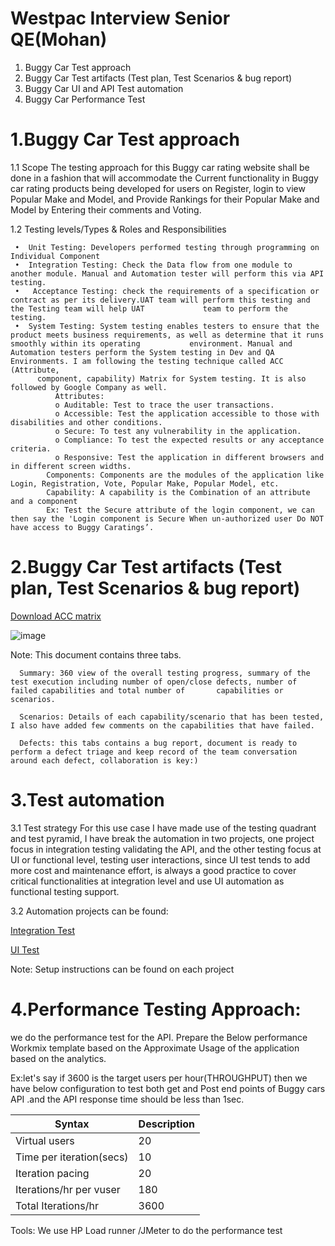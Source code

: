 # Westpac Interview Senior QE(Mohan)
1.	Buggy Car Test approach
2.	Buggy Car Test artifacts (Test plan, Test Scenarios & bug report)
3.	Buggy Car UI and API Test automation
4.	Buggy Car Performance Test

# 1.Buggy Car Test approach

   1.1 Scope
   The testing approach for this Buggy car rating website shall be done in a fashion that will accommodate the Current functionality in Buggy car rating products being 
   developed for users on Register, login to view Popular Make and Model, and Provide Rankings for their Popular Make and Model by Entering their comments and Voting. 
   
   1.2 Testing levels/Types & Roles and Responsibilities 
   
     •	Unit Testing: Developers performed testing through programming on Individual Component  
     •	Integration Testing: Check the Data flow from one module to another module. Manual and Automation tester will perform this via API testing.  
     •   Acceptance Testing: check the requirements of a specification or contract as per its delivery.UAT team will perform this testing and the Testing team will help UAT             team to perform the testing.
     •	System Testing: System testing enables testers to ensure that the product meets business requirements, as well as determine that it runs smoothly within its operating           environment. Manual and Automation testers perform the System testing in Dev and QA Environments. I am following the testing technique called ACC (Attribute, 
          component, capability) Matrix for System testing. It is also followed by Google Company as well.        
              Attributes:
              o	Auditable: Test to trace the user transactions.
              o	Accessible: Test the application accessible to those with disabilities and other conditions.
              o	Secure: To test any vulnerability in the application.
              o	Compliance: To test the expected results or any acceptance criteria.
              o	Responsive: Test the application in different browsers and in different screen widths.    
            Components: Components are the modules of the application like Login, Registration, Vote, Popular Make, Popular Model, etc.
            Capability: A capability is the Combination of an attribute and a component
            Ex: Test the Secure attribute of the login component, we can then say the 'Login component is Secure When un-authorized user Do NOT have access to Buggy Caratings’.
            
 # 2.Buggy Car Test artifacts (Test plan, Test Scenarios & bug report)
 
 [Download ACC matrix](https://github.com/mohannzgithub/WPSQEBuggyCars/raw/main/WestPac_ACC_Matrix.xlsx)
 
 ![image](https://user-images.githubusercontent.com/88992582/130419471-432f7574-7028-4ea6-b4c2-37914595414a.png)

 
  Note:
      This document contains three tabs.
      
      Summary: 360 view of the overall testing progress, summary of the test execution including number of open/close defects, number of failed capabilities and total number of       capabilities or scenarios.
      
      Scenarios: Details of each capability/scenario that has been tested, I also have added few comments on the capabilities that have failed.
      
      Defects: this tabs contains a bug report, document is ready to perform a defect triage and keep record of the team conversation around each defect, collaboration is key:)
 
# 3.Test automation
3.1 Test strategy
For this use case I have made use of the testing quadrant and test pyramid, I have break the automation in two projects, one project focus in integration testing validating the API, and the other testing focus at UI or functional level, testing user interactions, since UI test tends to add more cost and maintenance effort, is always a good practice to cover critical functionalities at integration level and use UI automation as functional testing support.

3.2 Automation projects can be found:

 [Integration Test](https://github.com/mohannzgithub/WestpacBuggyCarAPIProject)
 
 [UI Test](https://github.com/mohannzgithub/WestpacBuggycarsUIProject)
 
Note:
Setup instructions can be found on each project

# 4.Performance Testing Approach:
we do the performance test for the API. Prepare the Below performance Workmix template based on the Approximate Usage of the application based on the analytics.

Ex:let's say if 3600 is the target users per hour(THROUGHPUT) then we have below configuration to test both get and Post end points of Buggy cars API .and the API response time should be less than 1sec.

| Syntax | Description |
| ----------- | ----------- |
| Virtual users|	20|
|Time per iteration(secs)|	10|
|Iteration pacing|	20|
|Iterations/hr per vuser|	180|
|Total Iterations/hr|	3600|

Tools: We use HP Load runner /JMeter to do the performance test
